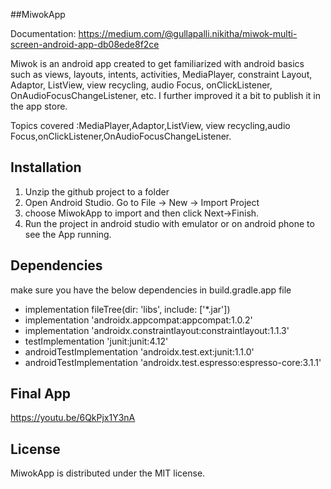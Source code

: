 ##MiwokApp

Documentation: https://medium.com/@gullapalli.nikitha/miwok-multi-screen-android-app-db08ede8f2ce

Miwok is an android app created to get familiarized with android basics such as views, layouts, intents, activities, MediaPlayer, constraint Layout, Adaptor, ListView, view recycling, audio Focus, onClickListener, OnAudioFocusChangeListener, etc. I further improved it a bit to publish it in the app store.

Topics covered :MediaPlayer,Adaptor,ListView, view recycling,audio Focus,onClickListener,OnAudioFocusChangeListener.

## Installation
1. Unzip the github project to a folder
2. Open Android Studio. Go to File -> New -> Import Project
3. choose MiwokApp to import and then click Next->Finish.
4. Run the project in android studio with emulator or on android phone to see the App running.
 
## Dependencies
make sure you have the below dependencies in build.gradle.app file
* implementation fileTree(dir: 'libs', include: ['*.jar'])
* implementation 'androidx.appcompat:appcompat:1.0.2'
* implementation 'androidx.constraintlayout:constraintlayout:1.1.3'
* testImplementation 'junit:junit:4.12'
* androidTestImplementation 'androidx.test.ext:junit:1.1.0'
* androidTestImplementation 'androidx.test.espresso:espresso-core:3.1.1'

## Final App
https://youtu.be/6QkPjx1Y3nA

## License
MiwokApp is distributed under the MIT license.

